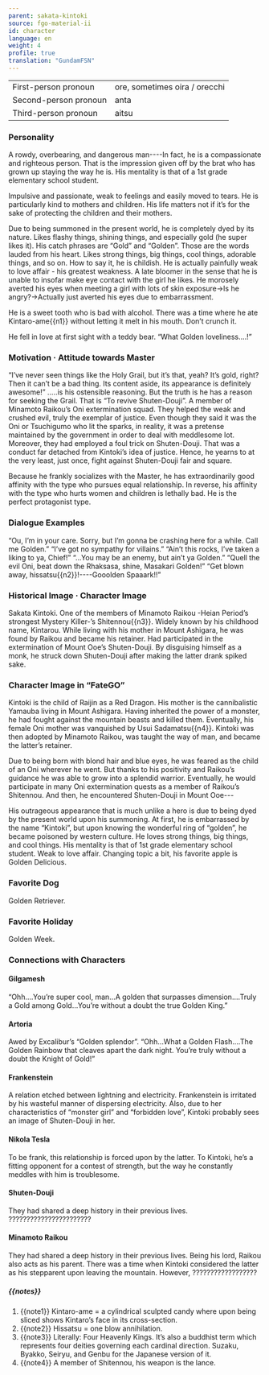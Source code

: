 ```yaml
---
parent: sakata-kintoki
source: fgo-material-ii
id: character
language: en
weight: 4
profile: true
translation: "GundamFSN"
---
```


<table>
  <tr><td>First-person pronoun</td><td>ore, sometimes oira / orecchi</td></tr>
  <tr><td>Second-person pronoun</td><td>anta</td></tr>
  <tr><td>Third-person pronoun</td><td>aitsu</td></tr>
</table>

### Personality

A rowdy, overbearing, and dangerous man----In fact, he is a compassionate and righteous person.
That is the impression given off by the brat who has grown up staying the way he is.
His mentality is that of a 1st grade elementary school student.

Impulsive and passionate, weak to feelings and easily moved to tears.
He is particularly kind to mothers and children. His life matters not if it’s for the sake of protecting the children and their mothers.

Due to being summoned in the present world, he is completely dyed by its nature. Likes flashy things, shining things, and especially gold (he super likes it).
His catch phrases are “Gold” and “Golden”. Those are the words lauded from his heart.
Likes strong things, big things, cool things, adorable things, and so on. How to say it, he is childish.
He is actually painfully weak to love affair - his greatest weakness.
A late bloomer in the sense that he is unable to insofar make eye contact with the girl he likes.
He morosely averted his eyes when meeting a girl with lots of skin exposure->Is he angry?->Actually just averted his eyes due to embarrassment.

He is a sweet tooth who is bad with alcohol. There was a time where he ate Kintaro-ame{{n1}} without letting it melt in his mouth.
Don’t crunch it.

He fell in love at first sight with a teddy bear.
“What Golden loveliness….!”

### Motivation · Attitude towards Master

“I’ve never seen things like the Holy Grail, but it’s that, yeah? It’s gold, right? Then it can’t be a bad thing. Its content aside, its appearance is definitely awesome!”
…..is his ostensible reasoning.
But the truth is he has a reason for seeking the Grail.
That is “To revive Shuten-Douji”.
A member of Minamoto Raikou’s Oni extermination squad. They helped the weak and crushed evil, truly the exemplar of justice. Even though they said it was the Oni or Tsuchigumo who lit the sparks, in reality, it was a pretense maintained by the government in order to deal with meddlesome lot. Moreover, they had employed a foul trick on Shuten-Douji. That was a conduct far detached from Kintoki’s idea of justice. Hence, he yearns to at the very least, just once, fight against Shuten-Douji fair and square.

Because he frankly socializes with the Master, he has extraordinarily good affinity with the type who pursues equal relationship. In reverse, his affinity with the type who hurts women and children is lethally bad. He is the perfect protagonist type.

### Dialogue Examples

“Ou, I’m in your care. Sorry, but I’m gonna be crashing here for a while. Call me Golden.”
“I’ve got no sympathy for villains.”
“Ain’t this rocks, I’ve taken a liking to ya, Chief!”
“…You may be an enemy, but ain’t ya Golden.”
“Quell the evil Oni, beat down the Rhaksasa, shine, Masakari Golden!”
“Get blown away, hissatsu{{n2}}!----Gooolden Spaaark!!”

### Historical Image · Character Image

Sakata Kintoki.
One of the members of Minamoto Raikou -Heian Period’s strongest Mystery Killer-’s Shitennou{{n3}}. Widely known by his childhood name, Kintarou.
While living with his mother in Mount Ashigara, he was found by Raikou and became his retainer.
Had participated in the extermination of Mount Ooe’s Shuten-Douji. By disguising himself as a monk, he struck down Shuten-Douji after making the latter drank spiked sake.

### Character Image in “FateGO”

Kintoki is the child of Raijin as a Red Dragon. His mother is the cannibalistic Yamauba living in Mount Ashigara.
Having inherited the power of a monster, he had fought against the mountain beasts and killed them.
Eventually, his female Oni mother was vanquished by Usui Sadamatsu{{n4}}. Kintoki was then adopted by Minamoto Raikou, was taught the way of man, and became the latter’s retainer.

Due to being born with blond hair and blue eyes, he was feared as the child of an Oni wherever he went. But thanks to his positivity and Raikou’s guidance he was able to grow into a splendid warrior.
Eventually, he would participate in many Oni extermination quests as a member of Raikou’s Shitennou.
And then, he encountered Shuten-Douji in Mount Ooe---

His outrageous appearance that is much unlike a hero is due to being dyed by the present world upon his summoning.
At first, he is embarrassed by the name “Kintoki”, but upon knowing the wonderful ring of “golden”, he became poisoned by western culture.
He loves strong things, big things, and cool things. His mentality is that of 1st grade elementary school student. Weak to love affair. Changing topic a bit, his favorite apple is Golden Delicious.

### Favorite Dog

Golden Retriever.

### Favorite Holiday

Golden Week.

### Connections with Characters

#### Gilgamesh
“Ohh….You’re super cool, man…A golden that surpasses dimension….Truly a Gold among Gold…You’re without a doubt the true Golden King.”

#### Artoria

Awed by Excalibur’s “Golden splendor”.
“Ohh…What a Golden Flash….The Golden Rainbow that cleaves apart the dark night. You’re truly without a doubt the Knight of Gold!”

#### Frankenstein

A relation etched between lightning and electricity.
Frankenstein is irritated by his wasteful manner of dispersing electricity.
Also, due to her characteristics of “monster girl” and “forbidden love”, Kintoki probably sees an image of Shuten-Douji in her.

#### Nikola Tesla

To be frank, this relationship is forced upon by the latter. To Kintoki, he’s a fitting opponent for a contest of strength, but the way he constantly meddles with him is troublesome.

#### Shuten-Douji

They had shared a deep history in their previous lives.
???????????????????????

#### Minamoto Raikou

They had shared a deep history in their previous lives.
Being his lord, Raikou also acts as his parent. There was a time when Kintoki considered the latter as his stepparent upon leaving the mountain. However, ??????????????????

##### {{notes}}

1. {{note1}} Kintaro-ame = a cylindrical sculpted candy where upon being sliced shows Kintaro’s face in its cross-section.
2. {{note2}} Hissatsu = one blow annihilation.
3. {{note3}} Literally: Four Heavenly Kings. It’s also a buddhist term which represents four deities governing each cardinal direction. Suzaku, Byakko, Seiryu, and Genbu for the Japanese version of it.
4. {{note4}} A member of Shitennou, his weapon is the lance.
